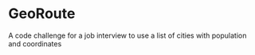 # GeoRoute
A code challenge for a job interview to use a list of cities with population and coordinates
